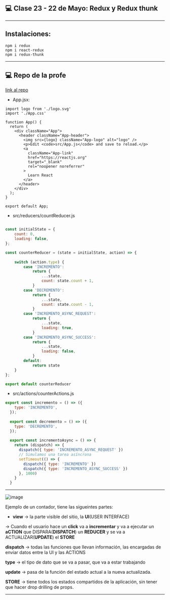 ## :computer: Clase 23 - 22 de Mayo: Redux y Redux thunk

---

## Instalaciones:

```
npm i redux
npm i react-redux
npm i redux-thunk
```

---

## :computer: Repo de la profe

[link al repo](https://github.com/GiselaFlores/Redux-contador)

- App.jsx:

```JSX
import logo from './logo.svg'
import './App.css'

function App() {
  return (
    <div className="App">
      <header className="App-header">
        <img src={logo} className="App-logo" alt="logo" />
        <p>Edit <code>src/App.js</code> and save to reload.</p>
        <a
          className="App-link"
          href="https://reactjs.org"
          target="_blank"
          rel="noopener noreferrer"
        >
          Learn React
        </a>
      </header>
    </div>
  );
}

export default App;
```

- src/reducers/countReducer.js

```Javascript

const initialState = {
    count: 0,
    loading: false,
};

const counterReducer = (state = initialState, action) => {
    
    switch (action.type) {
        case 'INCREMENTO':
            return {
                ...state,
                count: state.count + 1,
            }
        case 'DECREMENTO':
            return {
                ...state,
                count: state.count - 1,
            }
        case 'INCREMENTO_ASYNC_REQUEST':
            return {
                ...state,
                loading: true,
            }
        case 'INCREMENTO_ASYNC_SUCCESS':
            return {
                ...state,
                loading: false,
            }
        default:
            return state
    }
};

export default counterReducer
```

- src/actions/counterActions.js

```Javascript
export const incremento = () => ({
    type: 'INCREMENTO',
  });
  
  export const decremento = () => ({
    type: 'DECREMENTO',
  });
  
  export const incrementoAsync = () => {
    return (dispatch) => {
      dispatch({ type: 'INCREMENTO_ASYNC_REQUEST' })
      // Simulamos una tarea asíncrona
      setTimeout(() => {
        dispatch({ type: 'INCREMENTO' })
        dispatch({ type: 'INCREMENTO_ASYNC_SUCCESS' })
      }, 1000)
    }
  }
```

---


![image](https://github.com/eugenia1984/react-varios-cursos/assets/72580574/b565be02-2095-40cf-93ab-1b95740b220a)

Ejemplo de un contador, tiene las sigueintes partes:

- **view** -> la parte visible del sitio, la **UI**(USER INTERFACE)

-> Cuando el usuario hace un **click** va a **incrementar** y va a ejecutar un **aCTION** que DISPARA(**DISPATCH**) un **REDUCER** y se va a ACTUALIZAR(**UPDATE**) el **STORE**

**dispatch** -> todas las funciones que llevan información, las encargadas de enviar datos entre la UI y las ACTIONS

**type** -> el tipo de dato que se va a pasar, que va a estar trabajando

**update** -> pasa de la función del estado actual a la nueva actualizada.

**STORE** -> tiene todos los estados compartidos de la aplicación, sin tener que hacer drop drilling de props.

---
